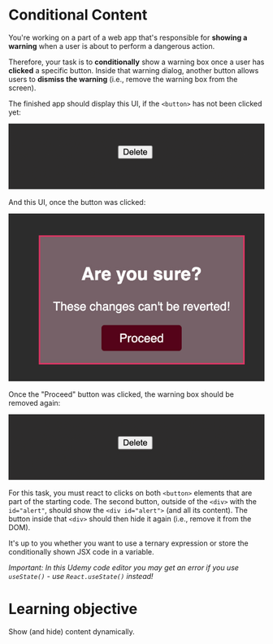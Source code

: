 # Conditional Content

You're working on a part of a web app that's responsible for <b>showing a warning</b> when a user is about to perform a dangerous action.

Therefore, your task is to <b>conditionally</b> show a warning box once a user has <b>clicked</b> a specific button. Inside that warning dialog, another button allows users to <b>dismiss the warning</b> (i.e., remove the warning box from the screen).

The finished app should display this UI, if the `<button>` has not been clicked yet:

![Conditional Content](2023-01-25_19-46-44-9e8772f6a8078c9d8f887588a31cdce2.png)

And this UI, once the button was clicked:

![Conditional Content](2023-09-06_12-57-21-a8d95b784a4564808114e8b27898a128.jpeg)

Once the "Proceed" button was clicked, the warning box should be removed again:

![Conditional Content](2023-01-25_19-46-44-9e8772f6a8078c9d8f887588a31cdce2.png)

For this task, you must react to clicks on both `<button>` elements that are part of the starting code. The second button, outside of the `<div>` with the `id="alert"`, should show the `<div id="alert">` (and all its content). The button inside that `<div>` should then hide it again (i.e., remove it from the DOM).

It's up to you whether you want to use a ternary expression or store the conditionally shown JSX code in a variable.

<i>Important: In this Udemy code editor you may get an error if you use `useState()` - use `React.useState()` instead!</i>

# Learning objective

Show (and hide) content dynamically.
